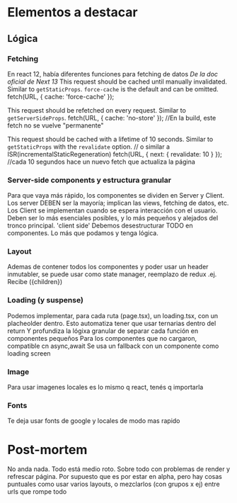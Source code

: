 # Elementos a destacar

## Lógica
### Fetching
En react 12, había diferentes funciones para fetching de datos
*De la doc oficial de Next 13*
This request should be cached until manually invalidated.
Similar to `getStaticProps`.
 `force-cache` is the default and can be omitted.
fetch(URL, { cache: 'force-cache' });

This request should be refetched on every request.
Similar to `getServerSideProps`.
fetch(URL, { cache: 'no-store' });
//En la build, este fetch no se vuelve "permanente"

This request should be cached with a lifetime of 10 seconds.
Similar to `getStaticProps` with the `revalidate` option.
// o similar a ISR(incrementalStaticRegeneration)
fetch(URL, { next: { revalidate: 10 } });
//cada 10 segundos hace un nuevo fetch que actualiza la página

### Server-side components y estructura granular
Para que vaya más rápido, los componentes se dividen en Server y Client. Los server DEBEN ser la mayoría; implican las views, fetching de datos, etc. Los Client se implementan cuando se espera interacción con el usuario. Deben ser lo más esenciales posibles, y lo más pequeños y alejados del tronco principal. 'client side'
Debemos desestructurar TODO en componentes. Lo más que podamos y tenga lógica.

### Layout 
Ademas de contener todos los componentes y poder usar un header inmutabler, se puede usar como state manager, reemplazo de redux .ej. Recibe ({children})

### Loading (y suspense)
Podemos implementar, para cada ruta (page.tsx), un loading.tsx, con un placheolder dentro. Esto automatiza tener que usar ternarias dentro del return Y profundiza la lógixa granular de separar cada función en componentes pequeños 
Para los componentes que no cargaron, compatible cn async,await Se usa un fallback con un componente como loading screen

### Image
Para usar imagenes locales es lo mismo q react, tenés q importarla

### Fonts
Te deja usar fonts de google y locales de modo mas rapido

# Post-mortem
No anda nada. Todo está medio roto. Sobre todo con problemas de render y refrescar página. Por supuesto que es por estar en alpha, pero hay cosas puntuales como usar varios layouts, o mezclarlos (con grupos x ej) entre urls que rompe todo
